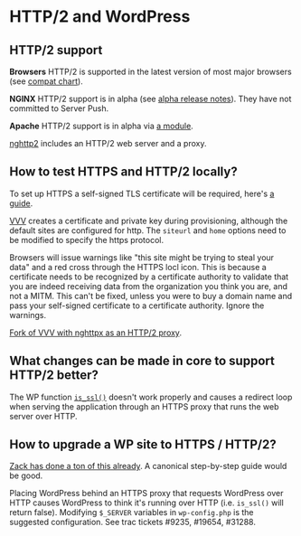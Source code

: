 # HTTP/2 and WordPress

## HTTP/2 support

**Browsers** HTTP/2 is supported in the latest version of most major browsers (see [compat chart](http://caniuse.com/#feat=http2)).

**NGINX** HTTP/2 support is in alpha (see [alpha release notes](https://www.nginx.com/blog/early-alpha-patch-http2/)).
They have not committed to Server Push.

**Apache** HTTP/2 support is in alpha via [a module](https://github.com/icing/mod_h2).

[nghttp2](https://nghttp2.org/) includes an HTTP/2 web server and a proxy.

## How to test HTTPS and HTTP/2 locally?

To set up HTTPS a self-signed TLS certificate will be required, here's [a guide](http://www.akadia.com/services/ssh_test_certificate.html).

[VVV](https://github.com/Varying-Vagrant-Vagrants/VVV) creates a certificate and private key
during provisioning, although the default sites are configured for http.
The `siteurl` and `home` options need to be modified to specify the https protocol.

Browsers will issue warnings like "this site might be trying to steal your data"
and a red cross through the HTTPS locl icon. This is because a certificate needs to
be recognized by a certificate authority to validate that you are indeed receiving
data from the organization you think you are, and not a MITM. This can't be fixed,
unless you were to buy a domain name and pass your self-signed certificate to a certificate
authority. Ignore the warnings.

[Fork of VVV with nghttpx as an HTTP/2 proxy](https://github.com/ericandrewlewis/VVV/tree/http2).

## What changes can be made in core to support HTTP/2 better?

The WP function [`is_ssl()`](https://github.com/WordPress/WordPress/blob/master/wp-includes/functions.php#L3748)
doesn't work properly and causes a redirect loop when serving the application through an HTTPS proxy
that runs the web server over HTTP.

## How to upgrade a WP site to HTTPS / HTTP/2?

[Zack has done a ton of this already](https://www.tollmanz.com/wordpress-https-mixed-content-detector-1-1-0-update/). A canonical step-by-step guide would be good.

Placing WordPress behind an HTTPS proxy that requests WordPress over HTTP causes
WordPress to think it's running over HTTP (i.e. `is_ssl()` will return false).
Modifying `$_SERVER` variables in `wp-config.php` is the suggested configuration.
See trac tickets #9235, #19654, #31288.